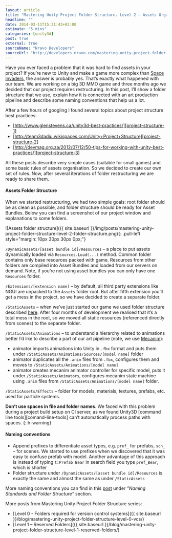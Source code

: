 ```yaml
---
layout: article
title: "Mastering Unity Project Folder Structure. Level 2 – Assets Organization"
headline: ""
date: 2014-03-11T15:31:43+02:00
estimate: "5 mins"
categories: [unity3d]
post: true
external: true
sourceName: "Nravo Developers"
sourceUrl: "http://developers.nravo.com/mastering-unity-project-folder-structure-level-2-assets-organization"
---
```



Have you ever faced a problem that it was hard to find assets in your project? If you’re new to Unity and make a game more complex than [Space Invaders][space-invanders], the answer is probably yes. That’s exactly what happened with our team. We are working on a big 3D MMO game and three months ago we decided that our project requires restructuring. In this post, I’ll show a folder structure that we use, explain how it is connected with an art production pipeline and describe some naming conventions that help us a lot.


After a few hours of googling I found several topics about project structure best practices:

- [http://www.glenstevens.ca/unity3d-best-practices/][project-structure-1]
- [http://team3dadiu.wikispaces.com/Unity+Project+Structure][project-structure-2]
- [http://devmag.org.za/2012/07/12/50-tips-for-working-with-unity-best-practices/][project-structure-3]

All these posts describe very simple cases (suitable for small games) and some basic rules of assets organisation. So we decided to create our own set of rules. Now, after several iterations of folder restructuring we are ready to share them.


#### Assets Folder Structure

When we started restructuring, we had two simple goals: root folder should be as clean as possible, and folder structure should be ready for Asset Bundles. Below you can find a screenshot of our project window and explanations to some folders.

 ![Assets folder structure]({{ site.baseurl }}/img/posts/mastering-unity-project-folder-structure-level-2-folder-structure.png){: .pull-left style="margin: 10px 30px 30px 0px;"}

`/DynamicAssets/[asset bundle id]/Resources` – a place to put assets dynamically loaded via `Resources.Load(...)` method. Common folder contains only base resources packed with game. Resources from other folders are compiled into Asset Bundles and loaded from our servers on demand. Note, if you’re not using asset bundles you can only have one `Resources` folder.


`/Extensions/[extension name]` – by default, all third party extensions like NGUI are unpacked to the `Assets` folder root. But after fifth extension you’ll get a mess in the project, so we have decided to create a separate folder.


`/StaticAssets` – when we’ve just started our game we used folder structure described [here](http://devmag.org.za/2012/07/12/50-tips-for-working-with-unity-best-practices/). After four months of development we realised that it’s a total mess in the root, so we moved all static resources (referenced directly from scenes) to the separate folder.


`/StaticAssets/Animations` – to understand a hierarchy related to animations better I’d like to describe a part of our art pipeline (note, we use [Mecanim](https://docs.unity3d.com/Documentation/Manual/MecanimAnimationSystem.html)):

- animator imports animations into Unity in `.fbx` format and puts them under `/StaticAssets/Animations/Sources/[model name]` folder
- animator duplicates all the `.anim` files from `.fbx`, configures them and moves to `/StaticAssets/Animations/[model name]`
- animator creates mecanim animator controller for specific model, puts it under `/StaticAssets/Animators`, configures mecanim state machine using `.anim` files from `/StaticAssets/Animations/[model name]` folder.


`/StaticAssets/Effects` – folder for models, materials, textures, prefabs, etc. used for particle systems.


**Don’t use spaces in file and folder names**. We faced with this problem during a project build setup on CI server, as we found Unity3D [command line tools][comand-line-tools] can’t automatically process paths with spaces.
{:.h-warning}


#### Naming conventions

- Append prefixes to differentiate asset types, e.g. `pref_` for prefabs, `scn_` – for scenes. We started to use prefixes when we discovered that it was easy to confuse prefab with model. Another advantage of this approach is instead of typing `t:Prefab Bear` in search field you type `pref_Bear`, which is shorter
- Folder structure under `/DynamicAssets/[asset bundle id]/Resources` is exactly the same and almost the same as under `/StaticAssets`


More naming conventions you can find in this [post][naming-convention-post] under *“Naming Standards and Folder Structure”* section.


More posts from Mastering Unity Project Folder Structure series:


- [Level 0 - Folders required for version control systems]({{ site.baseurl }}/blog/mastering-unity-project-folder-structure-level-0-vcs/)
- [Level 1 – Reserved Folders]({{ site.baseurl }}/blog/mastering-unity-project-folder-structure-level-1-reserved-folders/)


[space-invanders]: https://www.google.com/search?q=Space+Invaders&oq=Space+Invaders
[project-structure-1]: http://www.glenstevens.ca/unity3d-best-practices/
[project-structure-2]: http://team3dadiu.wikispaces.com/Unity+Project+Structure
[project-structure-3]: http://devmag.org.za/2012/07/12/50-tips-for-working-with-unity-best-practices/
[command-line-tools]: https://docs.unity3d.com/Documentation/Manual/CommandLineArguments.html
[naming-convention-post]: http://www.glenstevens.ca/unity3d-best-practices/
